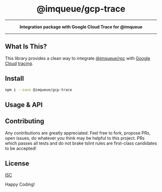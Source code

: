 <h1 align="center">@imqueue/gcp-trace</h1>
<hr>
<p align="center">
    <strong>Integration package with Google Cloud Trace  for @imqueue</strong>
</p>
<hr>

## What Is This?

This library provides a clean way to integrate 
[@imqueue/rpc](https://github.com/imqueue/rpc) with 
[Google Cloud](https://cloud.google.com/trace/docs/setup/nodejs) 
[tracing](https://www.npmjs.com/package/@google-cloud/trace-agent).

## Install

~~~bash
npm i --save @imqueue/gcp-trace
~~~ 

## Usage & API


## Contributing

Any contributions are greatly appreciated. Feel free to fork, propose PRs, open
issues, do whatever you think may be helpful to this project. PRs which passes
all tests and do not brake tslint rules are first-class candidates to be
accepted!

## License

[ISC](https://github.com/imqueue/gcp-trace/blob/master/LICENSE)

Happy Coding!
